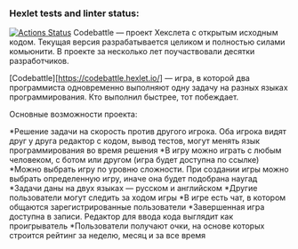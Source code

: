 ### Hexlet tests and linter status:
[![Actions Status](https://github.com/Talishechka/qa-engineer-project-85/actions/workflows/hexlet-check.yml/badge.svg)](https://github.com/Talishechka/qa-engineer-project-85/actions)
Codebattle — проект Хекслета с открытым исходным кодом. Текущая версия разрабатывается целиком и полностью силами комьюнити. В проекте за несколько лет поучаствовали десятки разработчиков.

[Codebattle][https://codebattle.hexlet.io/] — игра, в которой два программиста одновременно выполняют одну задачу на разных языках программирования. Кто выполнил быстрее, тот побеждает.

Основные возможности проекта:

  *Решение задачи на скорость против другого игрока. Оба игрока видят друг у друга редактор с кодом, вывод тестов, могут менять язык программирования во время решения
  *В игру можно играть с любым человеком, с ботом или другом (игра будет доступна по ссылке)
  *Можно выбрать игру по уровню сложности. При создании игры можно выбрать определенную игру, иначе она будет подобрана наугад
  *Задачи даны на двух языках — русском и английском
  *Другие пользователи могут следить за ходом игры
  *В игре есть чат, в котором общаются зарегистрированные пользователи
  *Завершенная игра доступна в записи. Редактор для ввода кода выглядит как проигрыватель
  *Пользователи получают очки, на основе которых строится рейтинг за неделю, месяц и за все время
